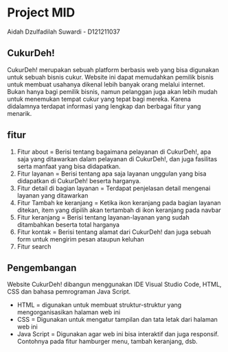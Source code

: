# Project MID
Aidah Dzulfadilah Suwardi - D121211037

## CukurDeh!
CukurDeh! merupakan sebuah platform berbasis web yang bisa digunakan untuk sebuah bisnis cukur. Website ini dapat memudahkan pemilik bisnis untuk membuat usahanya dikenal lebih banyak orang melalui internet. Bukan hanya bagi pemilik bisnis, namun pelanggan juga akan lebih mudah untuk menemukan tempat cukur yang tepat bagi mereka. Karena didalamnya terdapat informasi yang lengkap dan berbagai fitur yang menarik.

## fitur
1. Fitur about = Berisi tentang bagaimana pelayanan di CukurDeh!, apa saja yang ditawarkan dalam pelayanan di CukurDeh!, dan juga fasilitas serta manfaat yang bisa didapatkan.
2. Fitur layanan = Berisi tentang apa saja layanan unggulan yang bisa didapatkan di CukurDeh! beserta harganya.
3. Fitur detail di bagian layanan = Terdapat penjelasan detail mengenai layanan yang ditawarkan
4. Fitur Tambah ke keranjang = Ketika ikon keranjang pada bagian layanan ditekan, item yang dipilih akan tertambah di ikon keranjang pada navbar
5. Fitur keranjang = Berisi tentang layanan-layanan yang sudah ditambahkan beserta total harganya
6. Fitur kontak = Berisi tentang alamat dari CukurDeh! dan juga sebuah form untuk mengirim pesan ataupun keluhan
7. Fitur search

## Pengembangan
Website CukurDeh! dibangun menggunakan IDE Visual Studio Code, HTML, CSS dan bahasa pemrograman Java Script.
- HTML = digunakan untuk membuat struktur-struktur yang mengorganisasikan halaman web ini
- CSS = Digunakan untuk mengatur tampilan dan tata letak dari halaman web ini
- Java Script = Digunakan agar web ini bisa interaktif dan juga responsif. Contohnya pada fitur hamburger menu, tambah keranjang, dsb.
